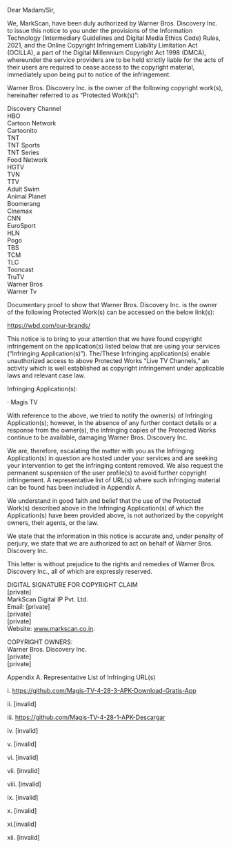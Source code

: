 Dear Madam/Sir,  
  
We, MarkScan, have been duly authorized by Warner Bros. Discovery Inc. to issue this notice to you under the provisions of the Information Technology (Intermediary Guidelines and Digital Media Ethics Code) Rules, 2021, and the Online Copyright Infringement Liability Limitation Act (OCILLA), a part of the Digital Millennium Copyright Act 1998 (DMCA), whereunder the service providers are to be held strictly liable for the acts of their users are required to cease access to the copyright material, immediately upon being put to notice of the infringement.  
  
Warner Bros. Discovery Inc. is the owner of the following copyright work(s), hereinafter referred to as “Protected Work(s)”:  
  
Discovery Channel  
HBO  
Cartoon Network  
Cartoonito  
TNT  
TNT Sports  
TNT Series  
Food Network  
HGTV  
TVN  
TTV  
Adult Swim  
Animal Planet  
Boomerang  
Cinemax  
CNN  
EuroSport  
HLN  
Pogo  
TBS  
TCM  
TLC  
Tooncast  
TruTV  
Warner Bros  
Warner Tv  
  
Documentary proof to show that Warner Bros. Discovery Inc. is the owner of the following Protected Work(s) can be accessed on the below link(s):  
  
https://wbd.com/our-brands/  
  
This notice is to bring to your attention that we have found copyright infringement on the application(s) listed below that are using your services (“Infringing Application(s)”). The/These Infringing application(s) enable unauthorized access to above Protected Works “Live TV Channels,” an activity which is well established as copyright infringement under applicable laws and relevant case law.  
  
  
Infringing Application(s):  
  
·         Magis TV  
  
  
With reference to the above, we tried to notify the owner(s) of Infringing Application(s); however, in the absence of any further contact details or a response from the owner(s), the infringing copies of the Protected Works continue to be available, damaging Warner Bros. Discovery Inc.  
  
   
We are, therefore, escalating the matter with you as the Infringing Application(s) in question are hosted under your services and are seeking your intervention to get the infringing content removed. We also request the permanent suspension of the user profile(s) to avoid further copyright infringement. A representative list of URL(s) where such infringing material can be found has been included in Appendix A.  
  
  
We understand in good faith and belief that the use of the Protected Work(s) described above in the Infringing Application(s) of which the Application(s) have been provided above, is not authorized by the copyright owners, their agents, or the law.  
  
  
We state that the information in this notice is accurate and, under penalty of perjury, we state that we are authorized to act on behalf of Warner Bros. Discovery Inc.  
  
This letter is without prejudice to the rights and remedies of Warner Bros. Discovery Inc., all of which are expressly reserved.  
  
DIGITAL SIGNATURE FOR COPYRIGHT CLAIM  
[private]  
MarkScan Digital IP Pvt. Ltd.  
Email: [private]  
[private]   
[private]  
Website: www.markscan.co.in.  
  
COPYRIGHT OWNERS:  
Warner Bros. Discovery Inc.  
[private]  
[private]  
  
Appendix A. Representative List of Infringing URL(s)  
  
i. https://github.com/Magis-TV-4-28-3-APK-Download-Gratis-App  
  
ii. [invalid]  
  
iii. https://github.com/Magis-TV-4-28-1-APK-Descargar  
  
iv. [invalid]  
  
v. [invalid]  
  
vi. [invalid]  
  
vii. [invalid]  
  
viii. [invalid]  
  
ix. [invalid]  
  
x. [invalid]  
  
xi.[invalid]   
  
xii. [invalid]  

